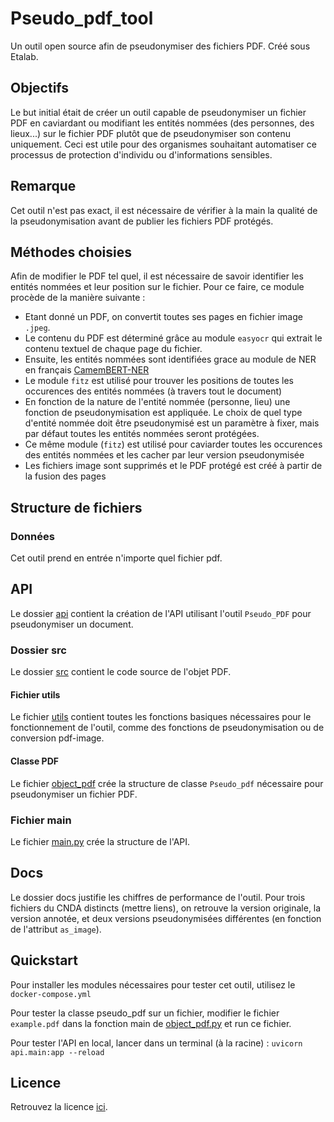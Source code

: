 # Pseudo_pdf_tool
Un outil open source afin de pseudonymiser des fichiers PDF. Créé sous Etalab.

## Objectifs
Le but initial était de créer un outil capable de pseudonymiser un fichier PDF en caviardant ou modifiant les entités nommées (des personnes, des lieux...) sur le fichier PDF plutôt que de pseudonymiser son contenu uniquement. Ceci est utile pour des organismes souhaitant automatiser ce processus de protection d'individu ou d'informations sensibles.

## Remarque
Cet outil n'est pas exact, il est nécessaire de vérifier à la main la qualité de la pseudonymisation avant de publier les fichiers PDF protégés.

## Méthodes choisies
Afin de modifier le PDF tel quel, il est nécessaire de savoir identifier les entités nommées et leur position sur le fichier. Pour ce faire, ce module procède de la manière suivante :
- Etant donné un PDF, on convertit toutes ses pages en fichier image `.jpeg`.
- Le contenu du PDF est déterminé grâce au module `easyocr` qui extrait le contenu textuel de chaque page du fichier.
- Ensuite, les entités nommées sont identifiées grace au module de NER en français [CamemBERT-NER](https://huggingface.co/Jean-Baptiste/camembert-ner)
- Le module `fitz` est utilisé pour trouver les positions de toutes les occurences des entités nommées (à travers tout le document)
- En fonction de la nature de l'entité nommée (personne, lieu) une fonction de pseudonymisation est appliquée. Le choix de quel type d'entité nommée doit être pseudonymisé est un paramètre à fixer, mais par défaut toutes les entités nommées seront protégées.
- Ce même module (`fitz`) est utilisé pour caviarder toutes les occurences des entités nommées et les cacher par leur version pseudonymisée
- Les fichiers image sont supprimés et le PDF protégé est créé à partir de la fusion des pages


## Structure de fichiers
### Données
Cet outil prend en entrée n'importe quel fichier pdf.

## API
Le dossier [api](api/) contient la création de l'API utilisant l'outil `Pseudo_PDF` pour pseudonymiser un document.

### Dossier src
Le dossier [src](api/src/) contient le code source de l'objet PDF.

#### Fichier utils
Le fichier [utils](api/src/utils.py) contient toutes les fonctions basiques nécessaires pour le fonctionnement de l'outil, comme des fonctions de pseudonymisation ou de conversion pdf-image.

#### Classe PDF
Le fichier [object_pdf](api/src/object_pdf.py) crée la structure de classe `Pseudo_pdf` nécessaire pour pseudonymiser un fichier PDF. 

### Fichier main
Le fichier [main.py](api/main.py) crée la structure de l'API.

## Docs

Le dossier docs justifie les chiffres de performance de l'outil. Pour trois fichiers du CNDA distincts (mettre liens), on retrouve la version originale, la version annotée, et deux versions pseudonymisées différentes (en fonction de l'attribut `as_image`).




## Quickstart
Pour installer les modules nécessaires pour tester cet outil, utilisez le `docker-compose.yml`

Pour tester la classe pseudo_pdf sur un fichier, modifier le fichier `example.pdf` dans la fonction main de [object_pdf.py](api/src/object_pdf.py) et run ce fichier.

Pour tester l'API en local, lancer dans un terminal (à la racine) :
`uvicorn api.main:app --reload`

## Licence
Retrouvez la licence [ici](LICENSE).

